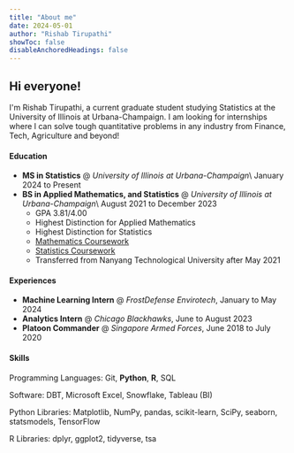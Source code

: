 ```yaml
---
title: "About me"
date: 2024-05-01
author: "Rishab Tirupathi"
showToc: false
disableAnchoredHeadings: false
---
```

## Hi everyone! 

I'm Rishab Tirupathi, a current graduate student studying Statistics at the University of Illinois at Urbana-Champaign. I am looking for internships where I can solve tough quantitative problems in any industry from Finance, Tech, Agriculture and beyond! 

#### Education
+ **MS in Statistics** @ _University of Illinois at Urbana-Champaign_\ January 2024 to Present
+ **BS in Applied Mathematics, and Statistics** @ _University of Illinois at Urbana-Champaign_\ August 2021 to December 2023
  * GPA 3.81/4.00
  * Highest Distinction for Applied Mathematics
  * Highest Distinction for Statistics
  * [Mathematics Coursework](https://rishab-t0910.github.io/website/courses/math)
  * [Statistics Coursework](https://rishab-t0910.github.io/website/courses/stats)
  * Transferred from Nanyang Technological University after May 2021
 
#### Experiences
+ **Machine Learning Intern** @ _FrostDefense Envirotech_, January to May 2024
+ **Analytics Intern** @ _Chicago Blackhawks_, June to August 2023
+ **Platoon Commander** @ _Singapore Armed Forces_, June 2018 to July 2020

#### Skills
Programming Languages: Git, **Python**, **R**, SQL

Software: DBT, Microsoft Excel, Snowflake, Tableau (BI)

Python Libraries: Matplotlib, NumPy, pandas, scikit-learn, SciPy, seaborn, statsmodels, TensorFlow

R Libraries: dplyr, ggplot2, tidyverse, tsa
